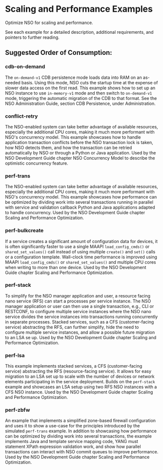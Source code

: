 Scaling and Performance Examples
================================

Optimize NSO for scaling and performance.

See each example for a detailed description, additional requirements, and
pointers to further reading.

Suggested Order of Consumption:
-------------------------------

### cdb-on-demand
The `on-demand-v1` CDB persistence mode loads data into RAM on an as-needed
basis. Using this mode, NSO cuts the startup time at the expense of slower data
access on the first read. This example shows how to set up an NSO instance to
use `in-memory-v1` mode and then switch to `on-demand-v1` mode, triggering the
automatic migration of the CDB to that format. See the NSO Administration
Guide, section CDB Persistence, under Administration.

### conflict-retry
The NSO-enabled system can take better advantage of available resources,
especially the additional CPU cores, making it much more performant with NSO's
concurrency model. This example showcases how to handle application transaction
conflicts before the NSO transaction lock is taken, how NSO detects them, and
how the transaction can be retried automatically by NSO or through a Python or
Java application. Used by the NSO Development Guide chapter NSO Concurrency
Model to describe the optimistic concurrency feature.

### perf-trans
The NSO-enabled system can take better advantage of available resources,
especially the additional CPU cores, making it much more performant with NSO's
concurrency model. This example showcases how performance can be optimized by
dividing work into several transactions running in parallel with service and
validation callback Python and Java applications adapted to handle concurrency.
Used by the NSO Development Guide chapter Scaling and Performance
Optimization.

### perf-bulkcreate
If a service creates a significant amount of configuration data for devices, it
is often significantly faster to use a single MAAPI `load_config_cmds()` or
`shared_set_values()` call instead of using multiple `create()` and `set()`
calls or a configuration template. Wall-clock time performance is improved
using MAAPI `load_config_cmds()` or `shared_set_values()` and multiple CPU
cores when writing to more than one device. Used by the NSO Development Guide
chapter Scaling and Performance Optimization.

### perf-stack
To simplify for the NSO manager application and user, a resource facing nano
service (RFS) can start a processes per service instance. The NSO manager
application or user can then use a single transaction, e.g., CLI or RESTCONF,
to configure multiple service instances where the NSO nano service divides the
service instances into transactions running concurrently in separate processes.
Stacked services, such as a CFS (customer-facing service) abstracting the RFS,
can further simplify, hide the need to configure multiple service instances,
and allow a possible future migration to an LSA se up. Used by the NSO
Development Guide chapter Scaling and Performance Optimization.

### perf-lsa
This example implements stacked services, a CFS (customer-facing service)
abstracting the RFS (resource-facing service). It allows for easy migration to
an LSA set up to scale with the number of devices or network elements
participating in the service deployment. Builds on the `perf-stack` example and
showcases an LSA setup using two RFS NSO instances with a CFS NSO instance.
Used by the NSO Development Guide chapter Scaling and Performance Optimization.

### perf-zbfw
An example that implements a simplified zone-based firewall configuration and
uses it to show a use-case for the principles introduced by the simulated
`perf-trans` example. In addition to showcasing how performance can be
optimized by dividing work into several transactions, the example implements
Java and template service mapping code, YANG must statement XPath expression
validation work, and show how parallel transactions can interact with NSO
commit queues to improve performance. Used by the NSO Development Guide chapter
Scaling and Performance Optimization.